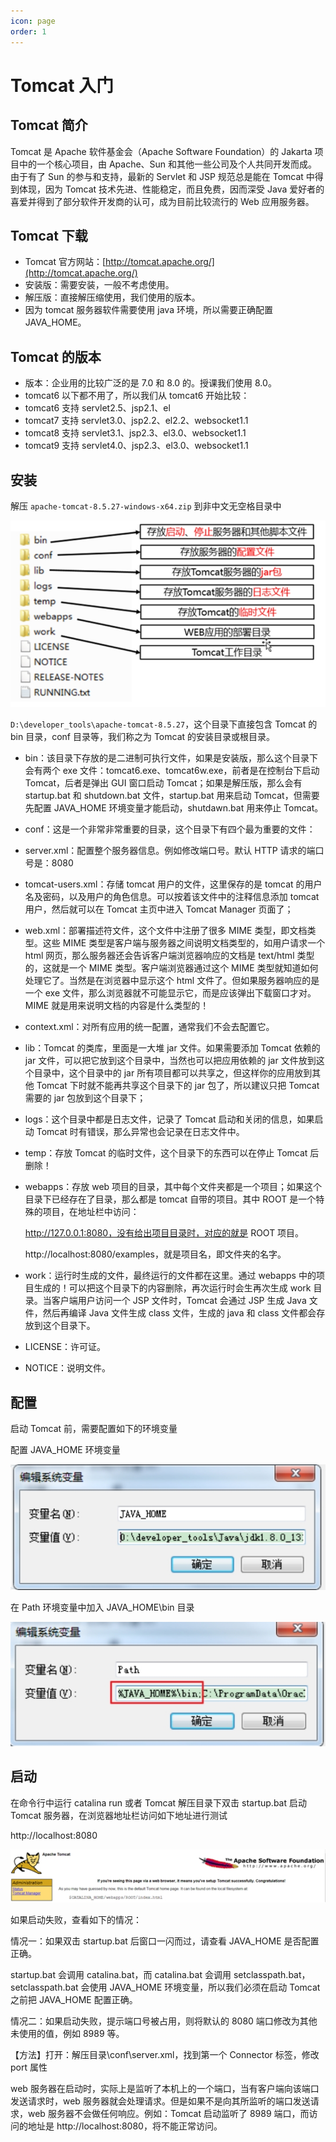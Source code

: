 ```yaml
---
icon: page
order: 1
---
```

# Tomcat 入门

## Tomcat 简介

Tomcat 是 Apache 软件基金会（Apache Software Foundation）的 Jakarta 项目中的一个核心项目，由 Apache、Sun 和其他一些公司及个人共同开发而成。由于有了 Sun 的参与和支持，最新的 Servlet 和 JSP 规范总是能在 Tomcat 中得到体现，因为 Tomcat 技术先进、性能稳定，而且免费，因而深受 Java 爱好者的喜爱并得到了部分软件开发商的认可，成为目前比较流行的 Web 应用服务器。

## Tomcat 下载

- Tomcat 官方网站：[http://tomcat.apache.org/](http://tomcat.apache.org/)
- 安装版：需要安装，一般不考虑使用。
- 解压版：直接解压缩使用，我们使用的版本。
- 因为 tomcat 服务器软件需要使用 java 环境，所以需要正确配置 JAVA_HOME。

## Tomcat 的版本

- 版本：企业用的比较广泛的是 7.0 和 8.0 的。授课我们使用 8.0。
- tomcat6 以下都不用了，所以我们从 tomcat6 开始比较：
- tomcat6 支持 servlet2.5、jsp2.1、el
- tomcat7 支持 servlet3.0、jsp2.2、el2.2、websocket1.1
- tomcat8 支持 servlet3.1、jsp2.3、el3.0、websocket1.1
- tomcat9 支持 servlet4.0、jsp2.3、el3.0、websocket1.1

## 安装

解压 `apache-tomcat-8.5.27-windows-x64.zip` 到非中文无空格目录中

![image-20230416235128009](./assets/image-20230416235128009.png) 

`D:\developer_tools\apache-tomcat-8.5.27`，这个目录下直接包含 Tomcat 的 bin 目录，conf 目录等，我们称之为 Tomcat 的安装目录或根目录。

- bin：该目录下存放的是二进制可执行文件，如果是安装版，那么这个目录下会有两个 exe 文件：tomcat6.exe、tomcat6w.exe，前者是在控制台下启动 Tomcat，后者是弹出 GUI 窗口启动 Tomcat；如果是解压版，那么会有 startup.bat 和 shutdown.bat 文件，startup.bat 用来启动 Tomcat，但需要先配置 JAVA_HOME 环境变量才能启动，shutdawn.bat 用来停止 Tomcat。

- conf：这是一个非常非常重要的目录，这个目录下有四个最为重要的文件：

- server.xml：配置整个服务器信息。例如修改端口号。默认 HTTP 请求的端口号是：8080

- tomcat-users.xml：存储 tomcat 用户的文件，这里保存的是 tomcat 的用户名及密码，以及用户的角色信息。可以按着该文件中的注释信息添加 tomcat 用户，然后就可以在 Tomcat 主页中进入 Tomcat Manager 页面了；

- web.xml：部署描述符文件，这个文件中注册了很多 MIME 类型，即文档类型。这些 MIME 类型是客户端与服务器之间说明文档类型的，如用户请求一个 html 网页，那么服务器还会告诉客户端浏览器响应的文档是 text/html 类型的，这就是一个 MIME 类型。客户端浏览器通过这个 MIME 类型就知道如何处理它了。当然是在浏览器中显示这个 html 文件了。但如果服务器响应的是一个 exe 文件，那么浏览器就不可能显示它，而是应该弹出下载窗口才对。MIME 就是用来说明文档的内容是什么类型的！

- context.xml：对所有应用的统一配置，通常我们不会去配置它。

- lib：Tomcat 的类库，里面是一大堆 jar 文件。如果需要添加 Tomcat 依赖的 jar 文件，可以把它放到这个目录中，当然也可以把应用依赖的 jar 文件放到这个目录中，这个目录中的 jar 所有项目都可以共享之，但这样你的应用放到其他 Tomcat 下时就不能再共享这个目录下的 jar 包了，所以建议只把 Tomcat 需要的 jar 包放到这个目录下；

- logs：这个目录中都是日志文件，记录了 Tomcat 启动和关闭的信息，如果启动 Tomcat 时有错误，那么异常也会记录在日志文件中。

- temp：存放 Tomcat 的临时文件，这个目录下的东西可以在停止 Tomcat 后删除！

- webapps：存放 web 项目的目录，其中每个文件夹都是一个项目；如果这个目录下已经存在了目录，那么都是 tomcat 自带的项目。其中 ROOT 是一个特殊的项目，在地址栏中访问：

  http://127.0.0.1:8080，没有给出项目目录时，对应的就是 ROOT 项目。

  http://localhost:8080/examples，就是项目名，即文件夹的名字。

- work：运行时生成的文件，最终运行的文件都在这里。通过 webapps 中的项目生成的！可以把这个目录下的内容删除，再次运行时会生再次生成 work 目录。当客户端用户访问一个 JSP 文件时，Tomcat 会通过 JSP 生成 Java 文件，然后再编译 Java 文件生成 class 文件，生成的 java 和 class 文件都会存放到这个目录下。

- LICENSE：许可证。

- NOTICE：说明文件。

## 配置

启动 Tomcat 前，需要配置如下的环境变量

配置 JAVA_HOME 环境变量

![image-20230416235543609](./assets/image-20230416235543609.png)

在 Path 环境变量中加入 JAVA_HOME\bin 目录

![image-20230416235509280](./assets/image-20230416235509280.png)

## 启动

在命令行中运行 catalina run 或者 Tomcat 解压目录下双击 startup.bat 启动 Tomcat 服务器，在浏览器地址栏访问如下地址进行测试

http://localhost:8080

![image-20230416235616853](./assets/image-20230416235616853.png)

如果启动失败，查看如下的情况：

情况一：如果双击 startup.bat 后窗口一闪而过，请查看 JAVA_HOME 是否配置正确。

startup.bat 会调用 catalina.bat，而 catalina.bat 会调用 setclasspath.bat，setclasspath.bat 会使用 JAVA_HOME 环境变量，所以我们必须在启动 Tomcat 之前把 JAVA_HOME 配置正确。

情况二：如果启动失败，提示端口号被占用，则将默认的 8080 端口修改为其他未使用的值，例如 8989 等。

【方法】打开：解压目录\conf\server.xml，找到第一个 Connector 标签，修改 port 属性

web 服务器在启动时，实际上是监听了本机上的一个端口，当有客户端向该端口发送请求时，web 服务器就会处理请求。但是如果不是向其所监听的端口发送请求，web 服务器不会做任何响应。例如：Tomcat 启动监听了 8989 端口，而访问的地址是 http://localhost:8080，将不能正常访问。

 

 
